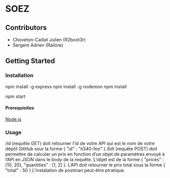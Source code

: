 # SOEZ

## Contributors

* Choveton-Caillat Julien (R2boot3r)
* Sergent Adrien (Railore)

## Getting Started

### Installation

npm install -g express
npm install -g nodemon
npm install

npm start

#### Prerequisites

[Node.js](https://nodejs.org/en/download/)

### Usage

/id (requête GET) doit retourner l’id de votre API qui est le nom de votre dépôt GitHub sour la forme { "id" : "it340-foo" }
/bill (requête POST) doit permettre de calculer un prix en fonction d’un objet de paramètres envoyé à l’API en JSON dans le body de la requête. L’objet est de la forme { "prices" : [10, 20], "quantities" : [1, 2] }. L’API doit retourner le prix total sous la forme { "total" : 50 }
L'instalation de postman peut-être ptratique.